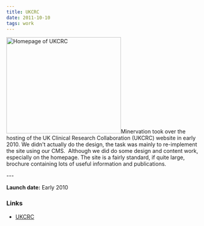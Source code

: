 ```yaml
---
title: UKCRC
date: 2011-10-10
tags: work
---
```

<p><img src="/assets/images/ukcrc.png" alt="Homepage of UKCRC" width="300" height="253" />Minervation took over the hosting of the UK Clinical Research Collaboration (UKCRC) website in early 2010. We didn't actually do the design, the task was mainly to re-implement the site using our CMS.  Although we did do some design and content work, especially on the homepage. The site is a fairly standard, if quite large, brochure containing lots of useful information and publications.</p>
---

<p><strong>Launch date:</strong> Early 2010</p>
<h3>Links</h3>
<ul>
<li><a href="http://www.ukcrc.org/">UKCRC</a></li>
</ul>